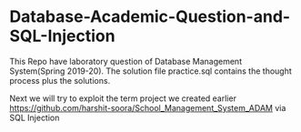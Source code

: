 # Database-Academic-Question-and-SQL-Injection
This Repo have laboratory question of Database Management System(Spring 2019-20).
The solution file practice.sql contains the thought process plus the solutions.

Next we will try to exploit the term project we created earlier
https://github.com/harshit-soora/School_Management_System_ADAM
via SQL Injection
